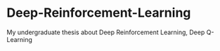 # Deep-Reinforcement-Learning
My undergraduate thesis about Deep Reinforcement Learning, Deep Q-Learning
